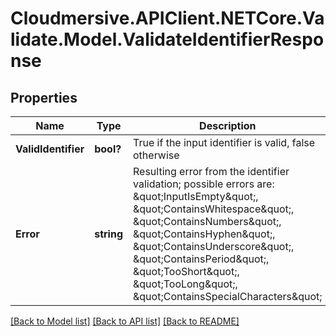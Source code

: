 # Cloudmersive.APIClient.NETCore.Validate.Model.ValidateIdentifierResponse
## Properties

Name | Type | Description | Notes
------------ | ------------- | ------------- | -------------
**ValidIdentifier** | **bool?** | True if the input identifier is valid, false otherwise | [optional] 
**Error** | **string** | Resulting error from the identifier validation; possible errors are: \&quot;InputIsEmpty\&quot;, \&quot;ContainsWhitespace\&quot;, \&quot;ContainsNumbers\&quot;, \&quot;ContainsHyphen\&quot;, \&quot;ContainsUnderscore\&quot;, \&quot;ContainsPeriod\&quot;, \&quot;TooShort\&quot;, \&quot;TooLong\&quot;, \&quot;ContainsSpecialCharacters\&quot; | [optional] 

[[Back to Model list]](../README.md#documentation-for-models) [[Back to API list]](../README.md#documentation-for-api-endpoints) [[Back to README]](../README.md)

